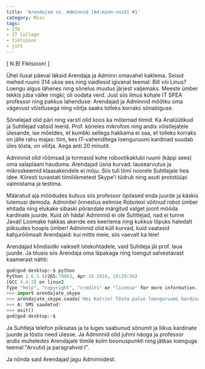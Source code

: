 ```yaml
---
title: 'Arendajad vs. Adminnid [Ad:minn-nnid] #1'
category: Misc
tags:
- ITK
- IT College
- fiktsioon
- jutt
---
```

[ N.B! Fiktsioon! ]

Ühel ilusal päeval läksid Arendaja ja Adminn omavahel kaklema. Seisid mehed ruumi 314 ukse ees ning vaidlesid igivanal teemal: Bill või Linus? Loengu algus lähenes ning sõnelus muutus järjest valjemaks. Meeste ümber tekkis juba väike ringki; oli oodata verd. Just siis ilmus kohale IT SPEA professor ning pakkus lahenduse: Arendajad ja Adminnid mõõtku oma vägevust võistlusega ning võitja  saaks tolleks korraks sõnaõiguse.

Sõnelejad olid päri ning varsti olid koos ka mõlemad tiimid. Ka Analüütikud ja Suhtlejad valisid leerid. Prof. kõneles mikrofoni ning andis võistlejatele ülesande, ise mõeldes, et kumbki sellega hakkama ei saa, et tolleks korraks on jälle rahu majas: tiim, kes IT-vahenditega loenguruumi kardinad suudab üles tõsta, on võitja. Aega anti 20 minutit.

Adminnid olid rõõmsad ja tormasid kohe robootikaklubi ruumi (käpp sees) oma salaplaani hauduma. Arendajad üsna kurvad: lausearvutus ja mikroskeemid klaasakendele ei mõju. Siis tuli tiimi noorele Suhtlejale hea idee. Kiiresti tuvastati tiimiliikmetest Skype'i tüdruk ning asuti prototüüpi valmistama ja testima. 

Määratud aja möödudes kutsus siis professor õpilased enda juurde ja käskis tulemusi demoda. Adminitel õnnestus eelmise Robotexi võitnud robot ümber ehitada ning elukake sibaski põrandale märgitud valget joont mööda kardinate juurde. Kuid oh häda! Adminnid ei ole Suhtlejad, nad ei tunne Javat! Loomake hakkas akende ees keerlema ning kukkus lõpuks haledalt piiksudes hoopis ümber! Adminnid olid küll kurvad, kuid vaatasid kahjurõõmsalt Arendajaid: kui mitte meie, siis vaevalt ka teie!

Arendajad kõndisidki vaikselt istekohtadele, vaid Suhtleja jäi prof. laua juurde. Ja tõusis siis Arendaja oma läpakaga ning loengut salvestavast kaamerast nähti: 

```python
god@god-desktop:~$ python
Python 2.6.5 (r265:79063, Apr 18 2010, 10:29:56) 
[GCC 4.4.3] on linux2
Type "help", "copyright", "credits" or "license" for more information.
>>> import arendajate_skype
>>> arendajate_skype.saada('Hei Katrin! Tõsta palun loenguruumi kardinad ülesse!')
>>> A: SMS saadetud!
>>> exit()
god@god-desktop:~$
```

Ja Suhtleja telefon piiksatas ja ta luges saabunud sõnumit ja liikus kardinate juurde ja tõstis need ülesse. Ja Adminnid olid juhmi näoga ja professor andis muheledes Arendajate tiimile kolm boonuspunkti ning jätkas loenguga teemal "Arvutid ja paragrahvid I".

Ja nõnda said Arendajad jagu Adminnidest.